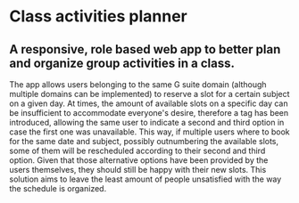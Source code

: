 # Class activities planner

## A responsive, role based web app to better plan and organize group activities in a class.  

The app allows users belonging to the same G suite domain (although multiple domains can be implemented) to reserve a slot for a certain subject on a given day. At times, the amount of available slots on a specific day can be insufficient to accommodate everyone's desire, therefore a <priority> tag has been introduced, allowing the same user to indicate a second and third option in case the first one was unavailable. This way, if multiple users where to book for the same date and subject, possibly outnumbering the available slots, some of them will be rescheduled according to their second and third option. Given that those alternative options have been provided by the users themselves, they should still be happy with their new slots. This solution aims to leave the least amount of people unsatisfied with the way the schedule is organized. 
